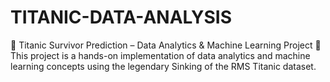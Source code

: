 # TITANIC-DATA-ANALYSIS
🚢 Titanic Survivor Prediction – Data Analytics &amp; Machine Learning Project 🐍  This project is a hands-on implementation of data analytics and machine learning concepts using the legendary Sinking of the RMS Titanic dataset.
